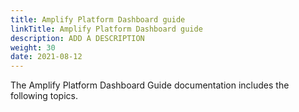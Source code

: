 ```yaml
---
title: Amplify Platform Dashboard guide
linkTitle: Amplify Platform Dashboard guide
description: ADD A DESCRIPTION
weight: 30
date: 2021-08-12
---
```


The Amplify Platform Dashboard Guide documentation includes the following topics.
